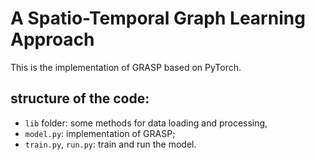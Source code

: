 #  A Spatio-Temporal Graph Learning Approach
This is the implementation of GRASP based on PyTorch. 

## structure of the code:  

- `lib` folder: some methods for data loading and processing,
- `model.py`: implementation of GRASP;  
- `train.py`, `run.py`: train and run the model.   
 
